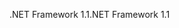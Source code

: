 <span data-ttu-id="3534a-101">.NET Framework 1.1</span><span class="sxs-lookup"><span data-stu-id="3534a-101">.NET Framework 1.1</span></span>